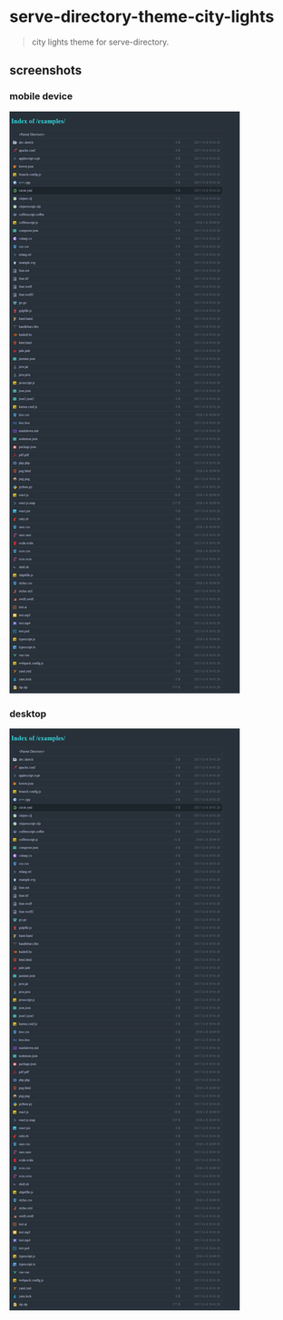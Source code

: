 # serve-directory-theme-city-lights

> city lights theme for serve-directory.

## screenshots

### mobile device

![mobile device](https://github.com/fisker/serve-directory-theme-city-lights/blob/master/screenshots/desktop.png?raw=true)

### desktop

![desktop](https://github.com/fisker/serve-directory-theme-city-lights/blob/master/screenshots/desktop.png?raw=true)
